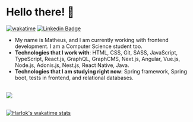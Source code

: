 # Hello there! 👋

[![wakatime](https://wakatime.com/badge/user/e1cf9e47-a628-4f84-a180-8a6eccf0f33d.svg)](https://wakatime.com/@e1cf9e47-a628-4f84-a180-8a6eccf0f33d)
[![Linkedin Badge](https://img.shields.io/badge/-LinkedIn-blue?style=flat-square&logo=Linkedin&logoColor=white&link=https://www.linkedin.com/in/matheusdoedev/)](https://www.linkedin.com/in/matheusdoedev/)

- My name is Matheus, and I am currently working with frontend development. I am a Computer Science student too.
- **Technologies that I work with**: HTML, CSS, Git, SASS, JavaScript, TypeScript, React.js, GraphQL, GraphCMS, Next.js, Angular, Vue.js, Node.js, Adonis.js, Nest.js, React Native, Java.
- **Technologies that I am studying right now**: Spring framework, Spring boot, tests in frontend, and relational databases.

</br>
<a style="width: 100%" href="https://github.com/anuraghazra/github-readme-stats">
  <img src="https://github-readme-stats.vercel.app/api/top-langs/?username=matheusdoedev&layout=compact&theme=vue-dark" />
</a>
</br>
</br>

[![Harlok's wakatime stats](https://github-readme-stats.vercel.app/api/wakatime?username=matheusdoedev&layout=compact&theme=vue-dark)](https://github.com/anuraghazra/github-readme-stats)

